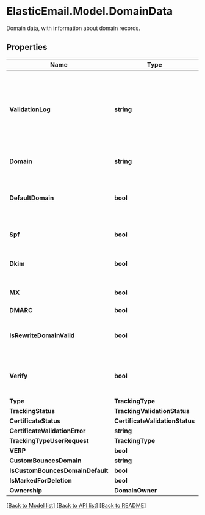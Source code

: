 # ElasticEmail.Model.DomainData
Domain data, with information about domain records.

## Properties

Name | Type | Description | Notes
------------ | ------------- | ------------- | -------------
**ValidationLog** | **string** | Domain validation results - when domain has been running through validation process | [optional] 
**Domain** | **string** | Name of selected domain. | [optional] 
**DefaultDomain** | **bool** | True, if domain is used as default. Otherwise, false, | [optional] 
**Spf** | **bool** | True, if SPF record is verified | [optional] 
**Dkim** | **bool** | True, if DKIM record is verified | [optional] 
**MX** | **bool** | True, if MX record is verified | [optional] 
**DMARC** | **bool** |  | [optional] 
**IsRewriteDomainValid** | **bool** | True, if tracking CNAME record is verified | [optional] 
**Verify** | **bool** | True, if DKIM, SPF, or tracking are still to be verified | [optional] 
**Type** | **TrackingType** |  | [optional] 
**TrackingStatus** | **TrackingValidationStatus** |  | [optional] 
**CertificateStatus** | **CertificateValidationStatus** |  | [optional] 
**CertificateValidationError** | **string** |  | [optional] 
**TrackingTypeUserRequest** | **TrackingType** |  | [optional] 
**VERP** | **bool** |  | [optional] 
**CustomBouncesDomain** | **string** |  | [optional] 
**IsCustomBouncesDomainDefault** | **bool** |  | [optional] 
**IsMarkedForDeletion** | **bool** |  | [optional] 
**Ownership** | **DomainOwner** |  | [optional] 

[[Back to Model list]](../README.md#documentation-for-models) [[Back to API list]](../README.md#documentation-for-api-endpoints) [[Back to README]](../README.md)

